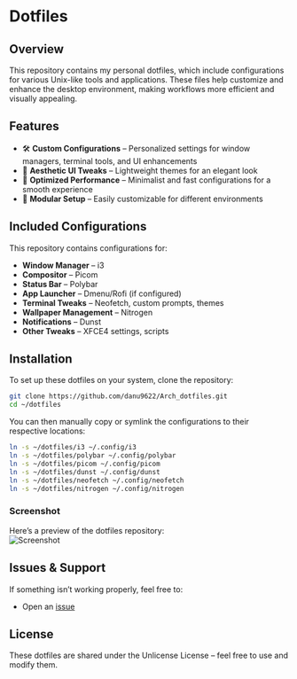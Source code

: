 # **Dotfiles**  

## **Overview**  
This repository contains my personal dotfiles, which include configurations for various Unix-like tools and applications. These files help customize and enhance the desktop environment, making workflows more efficient and visually appealing.  

## **Features**  
- 🛠 **Custom Configurations** – Personalized settings for window managers, terminal tools, and UI enhancements  
- 🎨 **Aesthetic UI Tweaks** – Lightweight themes for an elegant look  
- 🚀 **Optimized Performance** – Minimalist and fast configurations for a smooth experience  
- 🔧 **Modular Setup** – Easily customizable for different environments  

## **Included Configurations**  
This repository contains configurations for:  
- **Window Manager** – i3  
- **Compositor** – Picom  
- **Status Bar** – Polybar  
- **App Launcher** – Dmenu/Rofi (if configured)  
- **Terminal Tweaks** – Neofetch, custom prompts, themes  
- **Wallpaper Management** – Nitrogen  
- **Notifications** – Dunst  
- **Other Tweaks** – XFCE4 settings, scripts  

## **Installation**  
To set up these dotfiles on your system, clone the repository:  
```bash
git clone https://github.com/danu9622/Arch_dotfiles.git
cd ~/dotfiles
```
You can then manually copy or symlink the configurations to their respective locations:  
```bash
ln -s ~/dotfiles/i3 ~/.config/i3
ln -s ~/dotfiles/polybar ~/.config/polybar
ln -s ~/dotfiles/picom ~/.config/picom
ln -s ~/dotfiles/dunst ~/.config/dunst
ln -s ~/dotfiles/neofetch ~/.config/neofetch
ln -s ~/dotfiles/nitrogen ~/.config/nitrogen
```

### **Screenshot**  
Here’s a preview of the dotfiles repository:  
![Screenshot](https://www.reddit.com/r/unixporn/comments/1bvt5lr/i3wmmy_daily_from_now_on/?utm_source=share&utm_medium=web3x&utm_name=web3xcss&utm_term=1&utm_content=share_button)

## **Issues & Support**  
If something isn’t working properly, feel free to:  
- Open an [issue](https://github.com/danu9622/Arch_dotfiles/issues)  

## **License**  
These dotfiles are shared under the Unlicense License – feel free to use and modify them.  

